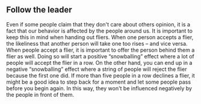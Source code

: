 ## Follow the leader

Even if some people claim that they don't care about others opinion, it is a
fact that our behavior is affected by the people around us. It is important to
keep this in mind when handing out fliers. When one person accepts a flier, the
likeliness that another person will take one too rises – and vice versa.    
When people accept a flier, it is important to offer the person behind them a
flier as well. Doing so will start a positive “snowballing” effect where a lot
of people will accept the flier in a row. On the other hand, you can end up in a
negative “snowballing” effect where a string of people will reject the flier
because the first one did. If more than five people in a row declines a flier,
it might be a good idea to step back for a moment and let some people pass
before you begin again. In this way, they won't be influenced negatively by the
people in front of them.
